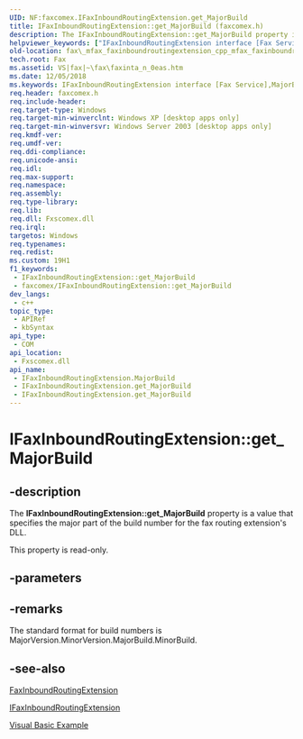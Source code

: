 ```yaml
---
UID: NF:faxcomex.IFaxInboundRoutingExtension.get_MajorBuild
title: IFaxInboundRoutingExtension::get_MajorBuild (faxcomex.h)
description: The IFaxInboundRoutingExtension::get_MajorBuild property is a value that specifies the major part of the build number for the fax routing extension's DLL.
helpviewer_keywords: ["IFaxInboundRoutingExtension interface [Fax Service]","MajorBuild property","IFaxInboundRoutingExtension.MajorBuild","IFaxInboundRoutingExtension.get_MajorBuild","IFaxInboundRoutingExtension::MajorBuild","IFaxInboundRoutingExtension::get_MajorBuild","MajorBuild property [Fax Service]","MajorBuild property [Fax Service]","IFaxInboundRoutingExtension interface","_mfax_faxinboundroutingextension.majorbuild","fax._mfax_faxinboundroutingextension_cpp_mfax_faxinboundroutingextension_majorbuild_cpp","fax._mfax_faxinboundroutingextension_majorbuild","faxcomex/IFaxInboundRoutingExtension::MajorBuild","faxcomex/IFaxInboundRoutingExtension::get_MajorBuild","get_MajorBuild"]
old-location: fax\_mfax_faxinboundroutingextension_cpp_mfax_faxinboundroutingextension_majorbuild_cpp.htm
tech.root: Fax
ms.assetid: VS|fax|~\fax\faxinta_n_0eas.htm
ms.date: 12/05/2018
ms.keywords: IFaxInboundRoutingExtension interface [Fax Service],MajorBuild property, IFaxInboundRoutingExtension.MajorBuild, IFaxInboundRoutingExtension.get_MajorBuild, IFaxInboundRoutingExtension::MajorBuild, IFaxInboundRoutingExtension::get_MajorBuild, MajorBuild property [Fax Service], MajorBuild property [Fax Service],IFaxInboundRoutingExtension interface, _mfax_faxinboundroutingextension.majorbuild, fax._mfax_faxinboundroutingextension_cpp_mfax_faxinboundroutingextension_majorbuild_cpp, fax._mfax_faxinboundroutingextension_majorbuild, faxcomex/IFaxInboundRoutingExtension::MajorBuild, faxcomex/IFaxInboundRoutingExtension::get_MajorBuild, get_MajorBuild
req.header: faxcomex.h
req.include-header: 
req.target-type: Windows
req.target-min-winverclnt: Windows XP [desktop apps only]
req.target-min-winversvr: Windows Server 2003 [desktop apps only]
req.kmdf-ver: 
req.umdf-ver: 
req.ddi-compliance: 
req.unicode-ansi: 
req.idl: 
req.max-support: 
req.namespace: 
req.assembly: 
req.type-library: 
req.lib: 
req.dll: Fxscomex.dll
req.irql: 
targetos: Windows
req.typenames: 
req.redist: 
ms.custom: 19H1
f1_keywords:
 - IFaxInboundRoutingExtension::get_MajorBuild
 - faxcomex/IFaxInboundRoutingExtension::get_MajorBuild
dev_langs:
 - c++
topic_type:
 - APIRef
 - kbSyntax
api_type:
 - COM
api_location:
 - Fxscomex.dll
api_name:
 - IFaxInboundRoutingExtension.MajorBuild
 - IFaxInboundRoutingExtension.get_MajorBuild
 - IFaxInboundRoutingExtension.get_MajorBuild
---
```


# IFaxInboundRoutingExtension::get_MajorBuild


## -description

The <b>IFaxInboundRoutingExtension::get_MajorBuild</b> property is a value that specifies the major part of the build number for the fax routing extension's DLL.

This property is read-only.

## -parameters

## -remarks

The standard format for build numbers is MajorVersion.MinorVersion.MajorBuild.MinorBuild.

## -see-also

<a href="/previous-versions/windows/desktop/fax/-mfax-faxinboundroutingextension">FaxInboundRoutingExtension</a>



<a href="/previous-versions/windows/desktop/api/faxcomex/nn-faxcomex-ifaxinboundroutingextension">IFaxInboundRoutingExtension</a>



<a href="/previous-versions/windows/desktop/fax/-mfax-managing-routing-extensions-and-routing-methods">Visual Basic Example</a>